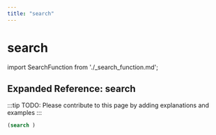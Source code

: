 ```yaml
---
title: "search"
---
```


# search

import SearchFunction from './_search_function.md';

<SearchFunction />

## Expanded Reference: search

:::tip
TODO: Please contribute to this page by adding explanations and examples
:::

```lisp
(search )
```
